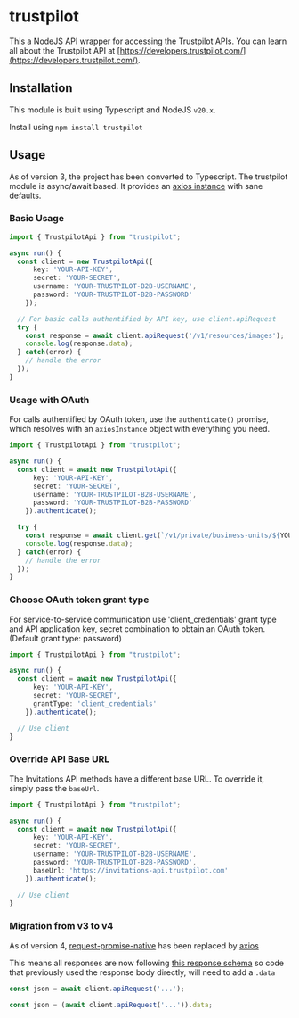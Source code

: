 # trustpilot

This a NodeJS API wrapper for accessing the Trustpilot APIs. You can learn all about the Trustpilot API at [https://developers.trustpilot.com/](https://developers.trustpilot.com/).

## Installation

This module is built using Typescript and NodeJS `v20.x`.

Install using `npm install trustpilot`

## Usage

As of version 3, the project has been converted to Typescript.
The trustpilot module is async/await based. It provides an [axios instance](https://github.com/axios/axios?tab=readme-ov-file#creating-an-instance) with sane defaults.

### Basic Usage

```ts
import { TrustpilotApi } from "trustpilot";

async run() {
  const client = new TrustpilotApi({
      key: 'YOUR-API-KEY',
      secret: 'YOUR-SECRET',
      username: 'YOUR-TRUSTPILOT-B2B-USERNAME',
      password: 'YOUR-TRUSTPILOT-B2B-PASSWORD'
    });

  // For basic calls authentified by API key, use client.apiRequest
  try {
    const response = await client.apiRequest('/v1/resources/images');
    console.log(response.data);
  } catch(error) {
    // handle the error
  });
}
```

### Usage with OAuth

For calls authentified by OAuth token, use the `authenticate()` promise, which resolves with an `axiosInstance`
object with everything you need.

```ts
import { TrustpilotApi } from "trustpilot";

async run() {
  const client = await new TrustpilotApi({
      key: 'YOUR-API-KEY',
      secret: 'YOUR-SECRET',
      username: 'YOUR-TRUSTPILOT-B2B-USERNAME',
      password: 'YOUR-TRUSTPILOT-B2B-PASSWORD'
    }).authenticate();

  try {
    const response = await client.get(`/v1/private/business-units/${YOUR_BUSINESS_UNIT_ID}/reviews`);
    console.log(response.data);
  } catch(error) {
    // handle the error
  });
}
```

### Choose OAuth token grant type

For service-to-service communication use 'client_credentials' grant type and API application key, secret combination to obtain an OAuth token. (Default grant type: password)

```ts
import { TrustpilotApi } from "trustpilot";

async run() {
  const client = await new TrustpilotApi({
      key: 'YOUR-API-KEY',
      secret: 'YOUR-SECRET',
      grantType: 'client_credentials'
    }).authenticate();

  // Use client
}
```

### Override API Base URL

The Invitations API methods have a different base URL. To override it, simply pass the `baseUrl`.

```ts
import { TrustpilotApi } from "trustpilot";

async run() {
  const client = await new TrustpilotApi({
      key: 'YOUR-API-KEY',
      secret: 'YOUR-SECRET',
      username: 'YOUR-TRUSTPILOT-B2B-USERNAME',
      password: 'YOUR-TRUSTPILOT-B2B-PASSWORD',
      baseUrl: 'https://invitations-api.trustpilot.com'
    }).authenticate();

  // Use client
}
```

### Migration from v3 to v4

As of version 4, [request-promise-native](https://github.com/request/request-promise-native) has been replaced by [axios](https://github.com/axios/axios)

This means all responses are now following [this response schema](https://github.com/axios/axios?tab=readme-ov-file#response-schema)
so code that previously used the response body directly, will need to add a `.data`

```ts
const json = await client.apiRequest('...');
```

```ts
const json = (await client.apiRequest('...')).data;
```

